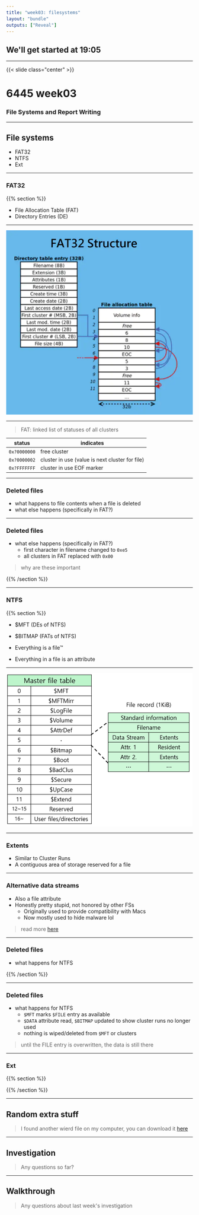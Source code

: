 ```yaml
---
title: "week03: filesystems"
layout: "bundle"
outputs: ["Reveal"]
---
```


## We'll get started at 19:05

---

{{< slide class="center" >}}
# 6445 week03
### File Systems and Report Writing

---

## File systems
* FAT32
* NTFS
* Ext

---

### FAT32
{{% section %}}
* File Allocation Table (FAT)
* Directory Entries (DE)

---

![](/assets/img/week03/fat32.png)

---

> FAT: linked list of statuses of all clusters

| status       | indicates                                       |
| ------------ | ----------------------------------------------- |
| `0x?0000000` | free cluster                                    |
| `0x?0000002` | cluster in use (value is next cluster for file) |
| `0x?FFFFFFF` | cluster in use EOF marker                       |

---

### Deleted files
* what happens to file contents when a file is deleted
* what else happens (specifically in FAT?)

---

### Deleted files
* what else happens (specifically in FAT?)
    * first character in filename changed to `0xe5`
    * all clusters in FAT replaced with `0x00`

> why are these important

{{% /section %}}

---

### NTFS
{{% section %}}
* $MFT (DEs of NTFS)
* $BITMAP (FATs of NTFS)

* Everything is a file™
* Everything in a file is an attribute 

---

![](/assets/img/week03/ntfs.png)

---

### Extents
* Similar to Cluster Runs
* A contiguous area of storage reserved for a file

---

### Alternative data streams
* Also a file attribute
* Honestly pretty stupid, not honored by other FSs
    * Originally used to provide compatibility with Macs
    * Now mostly used to hide malware lol

> read more [here](https://owasp.org/www-community/attacks/Windows_alternate_data_stream)

---


### Deleted files
* what happens for NTFS

{{% /section %}}

---

### Deleted files
* what happens for NTFS
    * `$MFT` marks `$FILE` entry as available
    * `$DATA` attribute read, `$BITMAP` updated to show cluster runs no longer used
    * nothing is wiped/deleted from `$MFT` or clusters

> until the FILE entry is overwritten, the data is still there

---

### Ext
{{% section %}}

{{% /section %}}

---

## Random extra stuff
> I found another wierd file on my computer, you can download it [here](/6445/demos/anotherone/whatisthis)

---

## Investigation
> Any questions so far?

---

## Walkthrough
> Any questions about last week's investigation

